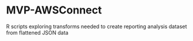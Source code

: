 # MVP-AWSConnect
R scripts exploring transforms needed to create reporting analysis dataset from flattened JSON data
